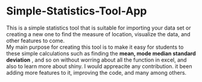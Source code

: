 # Simple-Statistics-Tool-App
This is a simple statistics tool that is suitable for importing your data set or creating a new one to find the measure of location, visualize the data, and other features to come.  
My main purpose for creating this tool is to make it easy for students to these simple calculations such as finding the __mean, mode median standard deviation__ , and so on without worring about all the function in excel, and also to learn more about shiny.
I would appreacite any contribution. it been adding more features to it, improving the code, and many among others. 
